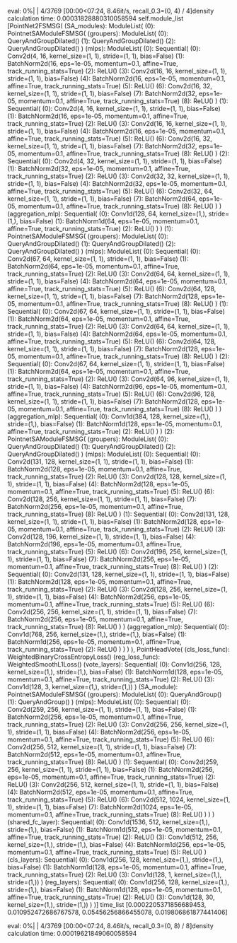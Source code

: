 eval:   0%|                                 | 4/3769 [00:00<07:24,  8.46it/s, recall_0.3=(0, 4) / 4]density calculation time: 0.00031828880310058594
self.module_list [PointNet2FSMSG(
  (SA_modules): ModuleList(
    (0): PointnetSAModuleFSMSG(
      (groupers): ModuleList(
        (0): QueryAndGroupDilated()
        (1): QueryAndGroupDilated()
        (2): QueryAndGroupDilated()
      )
      (mlps): ModuleList(
        (0): Sequential(
          (0): Conv2d(4, 16, kernel_size=(1, 1), stride=(1, 1), bias=False)
          (1): BatchNorm2d(16, eps=1e-05, momentum=0.1, affine=True, track_running_stats=True)
          (2): ReLU()
          (3): Conv2d(16, 16, kernel_size=(1, 1), stride=(1, 1), bias=False)
          (4): BatchNorm2d(16, eps=1e-05, momentum=0.1, affine=True, track_running_stats=True)
          (5): ReLU()
          (6): Conv2d(16, 32, kernel_size=(1, 1), stride=(1, 1), bias=False)
          (7): BatchNorm2d(32, eps=1e-05, momentum=0.1, affine=True, track_running_stats=True)
          (8): ReLU()
        )
        (1): Sequential(
          (0): Conv2d(4, 16, kernel_size=(1, 1), stride=(1, 1), bias=False)
          (1): BatchNorm2d(16, eps=1e-05, momentum=0.1, affine=True, track_running_stats=True)
          (2): ReLU()
          (3): Conv2d(16, 16, kernel_size=(1, 1), stride=(1, 1), bias=False)
          (4): BatchNorm2d(16, eps=1e-05, momentum=0.1, affine=True, track_running_stats=True)
          (5): ReLU()
          (6): Conv2d(16, 32, kernel_size=(1, 1), stride=(1, 1), bias=False)
          (7): BatchNorm2d(32, eps=1e-05, momentum=0.1, affine=True, track_running_stats=True)
          (8): ReLU()
        )
        (2): Sequential(
          (0): Conv2d(4, 32, kernel_size=(1, 1), stride=(1, 1), bias=False)
          (1): BatchNorm2d(32, eps=1e-05, momentum=0.1, affine=True, track_running_stats=True)
          (2): ReLU()
          (3): Conv2d(32, 32, kernel_size=(1, 1), stride=(1, 1), bias=False)
          (4): BatchNorm2d(32, eps=1e-05, momentum=0.1, affine=True, track_running_stats=True)
          (5): ReLU()
          (6): Conv2d(32, 64, kernel_size=(1, 1), stride=(1, 1), bias=False)
          (7): BatchNorm2d(64, eps=1e-05, momentum=0.1, affine=True, track_running_stats=True)
          (8): ReLU()
        )
      )
      (aggregation_mlp): Sequential(
        (0): Conv1d(128, 64, kernel_size=(1,), stride=(1,), bias=False)
        (1): BatchNorm1d(64, eps=1e-05, momentum=0.1, affine=True, track_running_stats=True)
        (2): ReLU()
      )
    )
    (1): PointnetSAModuleFSMSG(
      (groupers): ModuleList(
        (0): QueryAndGroupDilated()
        (1): QueryAndGroupDilated()
        (2): QueryAndGroupDilated()
      )
      (mlps): ModuleList(
        (0): Sequential(
          (0): Conv2d(67, 64, kernel_size=(1, 1), stride=(1, 1), bias=False)
          (1): BatchNorm2d(64, eps=1e-05, momentum=0.1, affine=True, track_running_stats=True)
          (2): ReLU()
          (3): Conv2d(64, 64, kernel_size=(1, 1), stride=(1, 1), bias=False)
          (4): BatchNorm2d(64, eps=1e-05, momentum=0.1, affine=True, track_running_stats=True)
          (5): ReLU()
          (6): Conv2d(64, 128, kernel_size=(1, 1), stride=(1, 1), bias=False)
          (7): BatchNorm2d(128, eps=1e-05, momentum=0.1, affine=True, track_running_stats=True)
          (8): ReLU()
        )
        (1): Sequential(
          (0): Conv2d(67, 64, kernel_size=(1, 1), stride=(1, 1), bias=False)
          (1): BatchNorm2d(64, eps=1e-05, momentum=0.1, affine=True, track_running_stats=True)
          (2): ReLU()
          (3): Conv2d(64, 64, kernel_size=(1, 1), stride=(1, 1), bias=False)
          (4): BatchNorm2d(64, eps=1e-05, momentum=0.1, affine=True, track_running_stats=True)
          (5): ReLU()
          (6): Conv2d(64, 128, kernel_size=(1, 1), stride=(1, 1), bias=False)
          (7): BatchNorm2d(128, eps=1e-05, momentum=0.1, affine=True, track_running_stats=True)
          (8): ReLU()
        )
        (2): Sequential(
          (0): Conv2d(67, 64, kernel_size=(1, 1), stride=(1, 1), bias=False)
          (1): BatchNorm2d(64, eps=1e-05, momentum=0.1, affine=True, track_running_stats=True)
          (2): ReLU()
          (3): Conv2d(64, 96, kernel_size=(1, 1), stride=(1, 1), bias=False)
          (4): BatchNorm2d(96, eps=1e-05, momentum=0.1, affine=True, track_running_stats=True)
          (5): ReLU()
          (6): Conv2d(96, 128, kernel_size=(1, 1), stride=(1, 1), bias=False)
          (7): BatchNorm2d(128, eps=1e-05, momentum=0.1, affine=True, track_running_stats=True)
          (8): ReLU()
        )
      )
      (aggregation_mlp): Sequential(
        (0): Conv1d(384, 128, kernel_size=(1,), stride=(1,), bias=False)
        (1): BatchNorm1d(128, eps=1e-05, momentum=0.1, affine=True, track_running_stats=True)
        (2): ReLU()
      )
    )
    (2): PointnetSAModuleFSMSG(
      (groupers): ModuleList(
        (0): QueryAndGroupDilated()
        (1): QueryAndGroupDilated()
        (2): QueryAndGroupDilated()
      )
      (mlps): ModuleList(
        (0): Sequential(
          (0): Conv2d(131, 128, kernel_size=(1, 1), stride=(1, 1), bias=False)
          (1): BatchNorm2d(128, eps=1e-05, momentum=0.1, affine=True, track_running_stats=True)
          (2): ReLU()
          (3): Conv2d(128, 128, kernel_size=(1, 1), stride=(1, 1), bias=False)
          (4): BatchNorm2d(128, eps=1e-05, momentum=0.1, affine=True, track_running_stats=True)
          (5): ReLU()
          (6): Conv2d(128, 256, kernel_size=(1, 1), stride=(1, 1), bias=False)
          (7): BatchNorm2d(256, eps=1e-05, momentum=0.1, affine=True, track_running_stats=True)
          (8): ReLU()
        )
        (1): Sequential(
          (0): Conv2d(131, 128, kernel_size=(1, 1), stride=(1, 1), bias=False)
          (1): BatchNorm2d(128, eps=1e-05, momentum=0.1, affine=True, track_running_stats=True)
          (2): ReLU()
          (3): Conv2d(128, 196, kernel_size=(1, 1), stride=(1, 1), bias=False)
          (4): BatchNorm2d(196, eps=1e-05, momentum=0.1, affine=True, track_running_stats=True)
          (5): ReLU()
          (6): Conv2d(196, 256, kernel_size=(1, 1), stride=(1, 1), bias=False)
          (7): BatchNorm2d(256, eps=1e-05, momentum=0.1, affine=True, track_running_stats=True)
          (8): ReLU()
        )
        (2): Sequential(
          (0): Conv2d(131, 128, kernel_size=(1, 1), stride=(1, 1), bias=False)
          (1): BatchNorm2d(128, eps=1e-05, momentum=0.1, affine=True, track_running_stats=True)
          (2): ReLU()
          (3): Conv2d(128, 256, kernel_size=(1, 1), stride=(1, 1), bias=False)
          (4): BatchNorm2d(256, eps=1e-05, momentum=0.1, affine=True, track_running_stats=True)
          (5): ReLU()
          (6): Conv2d(256, 256, kernel_size=(1, 1), stride=(1, 1), bias=False)
          (7): BatchNorm2d(256, eps=1e-05, momentum=0.1, affine=True, track_running_stats=True)
          (8): ReLU()
        )
      )
      (aggregation_mlp): Sequential(
        (0): Conv1d(768, 256, kernel_size=(1,), stride=(1,), bias=False)
        (1): BatchNorm1d(256, eps=1e-05, momentum=0.1, affine=True, track_running_stats=True)
        (2): ReLU()
      )
    )
  )
), PointHeadVote(
  (cls_loss_func): WeightedBinaryCrossEntropyLoss()
  (reg_loss_func): WeightedSmoothL1Loss()
  (vote_layers): Sequential(
    (0): Conv1d(256, 128, kernel_size=(1,), stride=(1,), bias=False)
    (1): BatchNorm1d(128, eps=1e-05, momentum=0.1, affine=True, track_running_stats=True)
    (2): ReLU()
    (3): Conv1d(128, 3, kernel_size=(1,), stride=(1,))
  )
  (SA_module): PointnetSAModuleFSMSG(
    (groupers): ModuleList(
      (0): QueryAndGroup()
      (1): QueryAndGroup()
    )
    (mlps): ModuleList(
      (0): Sequential(
        (0): Conv2d(259, 256, kernel_size=(1, 1), stride=(1, 1), bias=False)
        (1): BatchNorm2d(256, eps=1e-05, momentum=0.1, affine=True, track_running_stats=True)
        (2): ReLU()
        (3): Conv2d(256, 256, kernel_size=(1, 1), stride=(1, 1), bias=False)
        (4): BatchNorm2d(256, eps=1e-05, momentum=0.1, affine=True, track_running_stats=True)
        (5): ReLU()
        (6): Conv2d(256, 512, kernel_size=(1, 1), stride=(1, 1), bias=False)
        (7): BatchNorm2d(512, eps=1e-05, momentum=0.1, affine=True, track_running_stats=True)
        (8): ReLU()
      )
      (1): Sequential(
        (0): Conv2d(259, 256, kernel_size=(1, 1), stride=(1, 1), bias=False)
        (1): BatchNorm2d(256, eps=1e-05, momentum=0.1, affine=True, track_running_stats=True)
        (2): ReLU()
        (3): Conv2d(256, 512, kernel_size=(1, 1), stride=(1, 1), bias=False)
        (4): BatchNorm2d(512, eps=1e-05, momentum=0.1, affine=True, track_running_stats=True)
        (5): ReLU()
        (6): Conv2d(512, 1024, kernel_size=(1, 1), stride=(1, 1), bias=False)
        (7): BatchNorm2d(1024, eps=1e-05, momentum=0.1, affine=True, track_running_stats=True)
        (8): ReLU()
      )
    )
  )
  (shared_fc_layer): Sequential(
    (0): Conv1d(1536, 512, kernel_size=(1,), stride=(1,), bias=False)
    (1): BatchNorm1d(512, eps=1e-05, momentum=0.1, affine=True, track_running_stats=True)
    (2): ReLU()
    (3): Conv1d(512, 256, kernel_size=(1,), stride=(1,), bias=False)
    (4): BatchNorm1d(256, eps=1e-05, momentum=0.1, affine=True, track_running_stats=True)
    (5): ReLU()
  )
  (cls_layers): Sequential(
    (0): Conv1d(256, 128, kernel_size=(1,), stride=(1,), bias=False)
    (1): BatchNorm1d(128, eps=1e-05, momentum=0.1, affine=True, track_running_stats=True)
    (2): ReLU()
    (3): Conv1d(128, 1, kernel_size=(1,), stride=(1,))
  )
  (reg_layers): Sequential(
    (0): Conv1d(256, 128, kernel_size=(1,), stride=(1,), bias=False)
    (1): BatchNorm1d(128, eps=1e-05, momentum=0.1, affine=True, track_running_stats=True)
    (2): ReLU()
    (3): Conv1d(128, 30, kernel_size=(1,), stride=(1,))
  )
)]
time_list [0.0002205371856689453, 0.010952472686767578, 0.05456256866455078, 0.019806861877441406]

eval:   0%|                                 | 4/3769 [00:00<07:24,  8.46it/s, recall_0.3=(0, 8) / 8]density calculation time: 0.00019621849060058594

